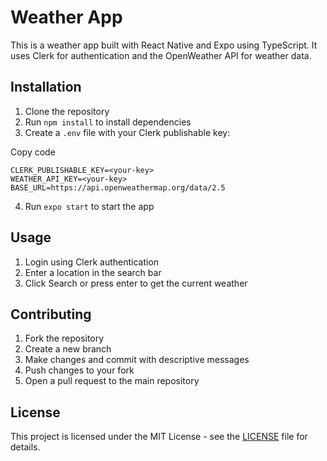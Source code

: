 
# Weather App

This is a weather app built with React Native and Expo using TypeScript. It uses Clerk for authentication and the OpenWeather API for weather data.

## Installation

1.  Clone the repository
2.  Run `npm install` to install dependencies
3.  Create a `.env` file with your Clerk publishable key:

<!---->

Copy code

```env
CLERK_PUBLISHABLE_KEY=<your-key>
WEATHER_API_KEY=<your-key>
BASE_URL=https://api.openweathermap.org/data/2.5
```

4. Run `expo start` to start the app

## Usage

1.  Login using Clerk authentication
2.  Enter a location in the search bar
3.  Click Search or press enter to get the current weather

## Contributing

1.  Fork the repository
2.  Create a new branch
3.  Make changes and commit with descriptive messages
4.  Push changes to your fork
5.  Open a pull request to the main repository

## License

This project is licensed under the MIT License - see the [LICENSE](https://claude.ai/chat/LICENSE) file for details.
